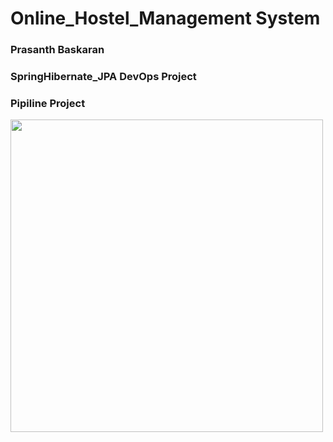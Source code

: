 # Online_Hostel_Management System #
### Prasanth Baskaran ###
### SpringHibernate_JPA DevOps Project ###
### Pipiline Project ###

<img src="https://www.bestdevops.com/wp-content/uploads/2019/05/jenkins.jpg" width="500"/>
